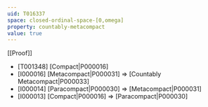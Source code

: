 ```yaml
---
uid: T016337
space: closed-ordinal-space-[0,omega]
property: countably-metacompact
value: true
---
```

[[Proof]]

* [T001348] [Compact|P000016]
* [I000016] [Metacompact|P000031] => [Countably Metacompact|P000033]
* [I000014] [Paracompact|P000030] => [Metacompact|P000031]
* [I000013] [Compact|P000016] => [Paracompact|P000030]

